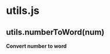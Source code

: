 utils.js
========
utils.numberToWord(num) 
-------------------------------------
**Convert number to word**


